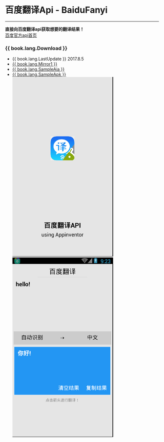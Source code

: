 # 百度翻译Api - BaiduFanyi

---

**直接向百度翻译api获取想要的翻译结果！**  
[百度官方api首页](http://fanyi-api.baidu.com/api/trans/product/desktop?req=developer)


### {{ book.lang.Download }}
* {{ book.lang.LastUpdate }} 2017.8.5
* <a href="/aix/cn.colintree.aix.Translators.BaiduFanyi.aix" target="_blank">{{ book.lang.Mirror1 }}</a>
* [{{ book.lang.SampleAia }}](https://github.com/ColinTree/aix_colintree_cn/releases/download/BaiduFanyiTest/BaiduFanyiTest.aia)  
* [{{ book.lang.SampleApk }}](https://github.com/ColinTree/aix_colintree_cn/releases/download/BaiduFanyiTest/BaiduFanyiTest.apk)  
  ![](/images/BaiduFanyi/aiaRuntimeScreenshot1.png) ![](/images/BaiduFanyi/aiaRuntimeScreenshot2.png)
